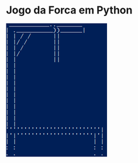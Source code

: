 # Jogo da Forca em Python

![](https://github.com/luigicaetano/Forca_Python/blob/master/imagens/stickmen.gif)
